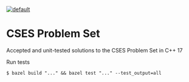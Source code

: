 [![default](https://github.com/seahrh/coding-interview-cpp/actions/workflows/ccpp.yml/badge.svg)](https://github.com/seahrh/coding-interview-cpp/actions/workflows/ccpp.yml)

CSES Problem Set
====================
Accepted and unit-tested solutions to the CSES Problem Set in C++ 17

Run tests

```
$ bazel build "..." && bazel test "..." --test_output=all
```
